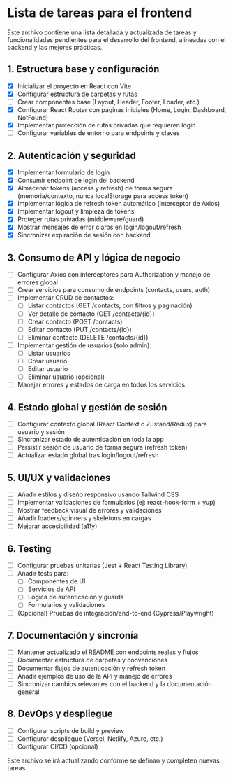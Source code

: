# Lista de tareas para el frontend

Este archivo contiene una lista detallada y actualizada de tareas y funcionalidades pendientes para el desarrollo del frontend, alineadas con el backend y las mejores prácticas.

## 1. Estructura base y configuración
- [x] Inicializar el proyecto en React con Vite
- [x] Configurar estructura de carpetas y rutas
- [ ] Crear componentes base (Layout, Header, Footer, Loader, etc.)
- [x] Configurar React Router con páginas iniciales (Home, Login, Dashboard, NotFound)
- [x] Implementar protección de rutas privadas que requieren login
- [ ] Configurar variables de entorno para endpoints y claves

## 2. Autenticación y seguridad
- [x] Implementar formulario de login
- [x] Consumir endpoint de login del backend
- [x] Almacenar tokens (access y refresh) de forma segura (memoria/contexto, nunca localStorage para access token)
- [x] Implementar lógica de refresh token automático (interceptor de Axios)
- [x] Implementar logout y limpieza de tokens
- [x] Proteger rutas privadas (middleware/guard)
- [x] Mostrar mensajes de error claros en login/logout/refresh
- [x] Sincronizar expiración de sesión con backend

## 3. Consumo de API y lógica de negocio
- [ ] Configurar Axios con interceptores para Authorization y manejo de errores global
- [ ] Crear servicios para consumo de endpoints (contacts, users, auth)
- [ ] Implementar CRUD de contactos:
    - [ ] Listar contactos (GET /contacts, con filtros y paginación)
    - [ ] Ver detalle de contacto (GET /contacts/{id})
    - [ ] Crear contacto (POST /contacts)
    - [ ] Editar contacto (PUT /contacts/{id})
    - [ ] Eliminar contacto (DELETE /contacts/{id})
- [ ] Implementar gestión de usuarios (solo admin):
    - [ ] Listar usuarios
    - [ ] Crear usuario
    - [ ] Editar usuario
    - [ ] Eliminar usuario (opcional)
- [ ] Manejar errores y estados de carga en todos los servicios

## 4. Estado global y gestión de sesión
- [ ] Configurar contexto global (React Context o Zustand/Redux) para usuario y sesión
- [ ] Sincronizar estado de autenticación en toda la app
- [ ] Persistir sesión de usuario de forma segura (refresh token)
- [ ] Actualizar estado global tras login/logout/refresh

## 5. UI/UX y validaciones
- [ ] Añadir estilos y diseño responsivo usando Tailwind CSS
- [ ] Implementar validaciones de formularios (ej: react-hook-form + yup)
- [ ] Mostrar feedback visual de errores y validaciones
- [ ] Añadir loaders/spinners y skeletons en cargas
- [ ] Mejorar accesibilidad (a11y)

## 6. Testing
- [ ] Configurar pruebas unitarias (Jest + React Testing Library)
- [ ] Añadir tests para:
    - [ ] Componentes de UI
    - [ ] Servicios de API
    - [ ] Lógica de autenticación y guards
    - [ ] Formularios y validaciones
- [ ] (Opcional) Pruebas de integración/end-to-end (Cypress/Playwright)

## 7. Documentación y sincronía
- [ ] Mantener actualizado el README con endpoints reales y flujos
- [ ] Documentar estructura de carpetas y convenciones
- [ ] Documentar flujos de autenticación y refresh token
- [ ] Añadir ejemplos de uso de la API y manejo de errores
- [ ] Sincronizar cambios relevantes con el backend y la documentación general

## 8. DevOps y despliegue
- [ ] Configurar scripts de build y preview
- [ ] Configurar despliegue (Vercel, Netlify, Azure, etc.)
- [ ] Configurar CI/CD (opcional)

Este archivo se irá actualizando conforme se definan y completen nuevas tareas.
